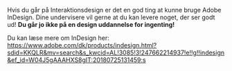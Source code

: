 Hvis du går på Interaktionsdesign er det en god ting at kunne bruge Adobe InDesign. Dine undervisere vil gerne at du kan levere noget, der ser godt ud! **Du går jo ikke på en design uddannelse for ingenting!**
 
Du kan læse mere om InDesign her: https://www.adobe.com/dk/products/indesign.html?sdid=KKQLR&mv=search&s_kwcid=AL!3085!3!247662214937!e!!g!!indesign&ef_id=W04J5gAAAHXS8gIT:20180725131459:s